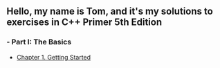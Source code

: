 ## Hello, my name is Tom, and it's my solutions to exercises in C++ Primer 5th Edition

### - Part I: The Basics  

- [Chapter 1. Getting Started](ch_1/README.md)
